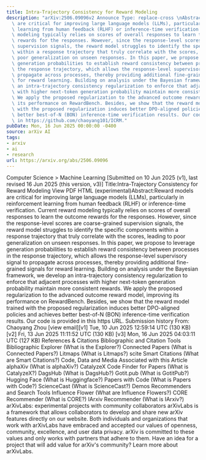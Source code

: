 ```yaml
---
title: Intra-Trajectory Consistency for Reward Modeling
description: "arXiv:2506.09096v2 Announce Type: replace-cross \nAbstract: Reward models\
  \ are critical for improving large language models (LLMs), particularly in reinforcement\
  \ learning from human feedback (RLHF) or inference-time verification. Current reward\
  \ modeling typically relies on scores of overall responses to learn the outcome\
  \ rewards for the responses. However, since the response-level scores are coarse-grained\
  \ supervision signals, the reward model struggles to identify the specific components\
  \ within a response trajectory that truly correlate with the scores, leading to\
  \ poor generalization on unseen responses. In this paper, we propose to leverage\
  \ generation probabilities to establish reward consistency between processes in\
  \ the response trajectory, which allows the response-level supervisory signal to\
  \ propagate across processes, thereby providing additional fine-grained signals\
  \ for reward learning. Building on analysis under the Bayesian framework, we develop\
  \ an intra-trajectory consistency regularization to enforce that adjacent processes\
  \ with higher next-token generation probability maintain more consistent rewards.\
  \ We apply the proposed regularization to the advanced outcome reward model, improving\
  \ its performance on RewardBench. Besides, we show that the reward model trained\
  \ with the proposed regularization induces better DPO-aligned policies and achieves\
  \ better best-of-N (BON) inference-time verification results. Our code is provided\
  \ in https://github.com/chaoyang101/ICRM."
pubDate: Mon, 16 Jun 2025 00:00:00 -0400
source: arXiv AI
tags:
- arxiv
- ai
- research
url: https://arxiv.org/abs/2506.09096
---
```


Computer Science > Machine Learning
[Submitted on 10 Jun 2025 (v1), last revised 16 Jun 2025 (this version, v3)]
Title:Intra-Trajectory Consistency for Reward Modeling
View PDF HTML (experimental)Abstract:Reward models are critical for improving large language models (LLMs), particularly in reinforcement learning from human feedback (RLHF) or inference-time verification. Current reward modeling typically relies on scores of overall responses to learn the outcome rewards for the responses. However, since the response-level scores are coarse-grained supervision signals, the reward model struggles to identify the specific components within a response trajectory that truly correlate with the scores, leading to poor generalization on unseen responses. In this paper, we propose to leverage generation probabilities to establish reward consistency between processes in the response trajectory, which allows the response-level supervisory signal to propagate across processes, thereby providing additional fine-grained signals for reward learning. Building on analysis under the Bayesian framework, we develop an intra-trajectory consistency regularization to enforce that adjacent processes with higher next-token generation probability maintain more consistent rewards. We apply the proposed regularization to the advanced outcome reward model, improving its performance on RewardBench. Besides, we show that the reward model trained with the proposed regularization induces better DPO-aligned policies and achieves better best-of-N (BON) inference-time verification results. Our code is provided in this https URL.
Submission history
From: Chaoyang Zhou [view email][v1] Tue, 10 Jun 2025 12:59:14 UTC (130 KB)
[v2] Fri, 13 Jun 2025 11:11:52 UTC (130 KB)
[v3] Mon, 16 Jun 2025 04:03:11 UTC (127 KB)
References & Citations
Bibliographic and Citation Tools
Bibliographic Explorer (What is the Explorer?)
Connected Papers (What is Connected Papers?)
Litmaps (What is Litmaps?)
scite Smart Citations (What are Smart Citations?)
Code, Data and Media Associated with this Article
alphaXiv (What is alphaXiv?)
CatalyzeX Code Finder for Papers (What is CatalyzeX?)
DagsHub (What is DagsHub?)
Gotit.pub (What is GotitPub?)
Hugging Face (What is Huggingface?)
Papers with Code (What is Papers with Code?)
ScienceCast (What is ScienceCast?)
Demos
Recommenders and Search Tools
Influence Flower (What are Influence Flowers?)
CORE Recommender (What is CORE?)
IArxiv Recommender
(What is IArxiv?)
arXivLabs: experimental projects with community collaborators
arXivLabs is a framework that allows collaborators to develop and share new arXiv features directly on our website.
Both individuals and organizations that work with arXivLabs have embraced and accepted our values of openness, community, excellence, and user data privacy. arXiv is committed to these values and only works with partners that adhere to them.
Have an idea for a project that will add value for arXiv's community? Learn more about arXivLabs.